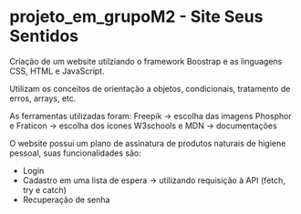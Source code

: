# projeto_em_grupoM2 - Site Seus Sentidos

Criação de um website utilziando o framework Boostrap e as linguagens CSS, HTML e JavaScript.

Utilizam os conceitos de orientação a objetos, condicionais, tratamento de erros, arrays, etc. 

As ferramentas utilizadas foram:
Freepik -> escolha das imagens 
Phosphor e Fraticon -> escolha dos ícones 
W3schools e MDN -> documentações

O website possui um plano de assinatura de produtos naturais de higiene pessoal, suas funcionalidades são:
* Login
* Cadastro em uma lista de espera -> utilizando requisição à API (fetch, try e catch)
* Recuperação de senha


